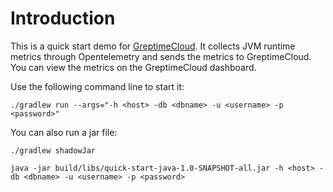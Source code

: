 # Introduction

This is a quick start demo for [GreptimeCloud](https://greptime.cloud/). It collects JVM runtime metrics through Opentelemetry and sends the metrics to GreptimeCloud. You can view the metrics on the GreptimeCloud dashboard.

Use the following command line to start it:

```shell
./gradlew run --args="-h <host> -db <dbname> -u <username> -p <password>"
```

You can also run a jar file:

```shell
./gradlew shadowJar
```

```shell
java -jar build/libs/quick-start-java-1.0-SNAPSHOT-all.jar -h <host> -db <dbname> -u <username> -p <password>
```
